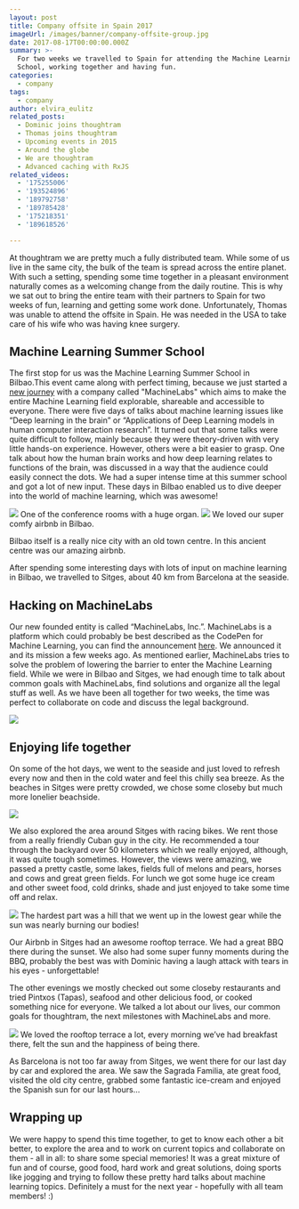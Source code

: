 ```yaml
---
layout: post
title: Company offsite in Spain 2017
imageUrl: /images/banner/company-offsite-group.jpg
date: 2017-08-17T00:00:00.000Z
summary: >-
  For two weeks we travelled to Spain for attending the Machine Learning Summer
  School, working together and having fun.
categories:
  - company
tags:
  - company
author: elvira_eulitz
related_posts:
  - Dominic joins thoughtram
  - Thomas joins thoughtram
  - Upcoming events in 2015
  - Around the globe
  - We are thoughtram
  - Advanced caching with RxJS
related_videos:
  - '175255006'
  - '193524896'
  - '189792758'
  - '189785428'
  - '175218351'
  - '189618526'

---
```


At thoughtram we are pretty much a fully distributed team. While some of us live in the same city, the bulk of the team is spread across the entire planet. With such a setting, spending some time together in a pleasant environment naturally comes as a welcoming change from the daily routine. This is why we sat out to bring the entire team with their partners to Spain for two weeks of fun, learning and getting some work done. Unfortunately, Thomas was unable to attend the offsite in Spain. He was needed in the USA to take care of his wife who was having knee surgery.

## Machine Learning Summer School

The first stop for us was the Machine Learning Summer School in Bilbao.This event came along with perfect timing, because we just started a [new journey](https://blog.machinelabs.ai/2017/05/11/introducing-machinelabs/) with a company called "MachineLabs" which aims to make the entire Machine Learning field explorable, shareable and accessible to everyone. There were five days of talks about machine learning issues like “Deep learning in the brain” or “Applications of Deep Learning models in human computer interaction research”. It turned out that some talks were quite difficult to follow, mainly because they were theory-driven with very little hands-on experience. However, others were a bit easier to grasp. One talk about how the human brain works and how deep learning relates to functions of the brain, was discussed in a way that the audience could easily connect the dots. We had a super intense time at this summer school and got a lot of new input. These days in Bilbao enabled us to dive deeper into the world of machine learning, which was awesome!

<img src="/images/ml_summer_school_auditorium.jpg">
One of the conference rooms with a huge organ.

<img src="/images/bilbao_airbnb.jpg">
We loved our super comfy airbnb in Bilbao.

Bilbao itself is a really nice city with an old town centre. In this ancient centre was our amazing airbnb. 

After spending some interesting days with lots of input on machine learning in Bilbao, we travelled to Sitges, about 40 km from Barcelona at the seaside.


## Hacking on MachineLabs

Our new founded entity is called “MachineLabs, Inc.”. MachineLabs is a platform which could probably be best described as the CodePen for Machine Learning, you can find the announcement [here](https://blog.machinelabs.ai/2017/05/11/introducing-machinelabs/). We announced it and its mission a few weeks ago. As mentioned earlier, MachineLabs tries to solve the problem of lowering the barrier to enter the Machine Learning field. While we were in Bilbao and Sitges, we had enough time to talk about common goals with MachineLabs, find solutions and organize all the legal stuff as well. As we have been all together for two weeks, the time was perfect to collaborate on code and discuss the legal background.

<img src="/images/hacking_in_sitges.jpg">

## Enjoying life together

On some of the hot days, we went to the seaside and just loved to refresh every now and then in the cold water and feel this chilly sea breeze. As the beaches in Sitges were pretty crowded, we chose some closeby but much more lonelier beachside.

<img src="/images/beach_sitges.jpg">

We also explored the area around Sitges with racing bikes. We rent those from a really friendly Cuban guy in the city. He recommended a tour through the backyard over 50 kilometers which we really enjoyed, although, it was quite tough sometimes. However, the views were amazing, we passed a pretty castle, some lakes, fields full of melons and pears, horses and cows and great green fields. For lunch we got some huge ice cream and other sweet food, cold drinks, shade and just enjoyed to take some time off and relax.

<img src="/images/cycling_tour.jpg">
The hardest part was a hill that we went up in the lowest gear while the sun was nearly burning our bodies!

Our Airbnb in Sitges had an awesome rooftop terrace. We had a great BBQ there during the sunset. We also had some super funny moments during the BBQ, probably the best was with Dominic having a laugh attack with tears in his eyes - unforgettable! 

The other evenings we mostly checked out some closeby restaurants and tried Pintxos (Tapas), seafood and other delicious food, or cooked something nice for everyone. We talked a lot about our lives, our common goals for thoughtram, the next milestones with MachineLabs and more. 

<img src="/images/sitges_roof_terrace.jpg">
We loved the rooftop terrace a lot, every morning we’ve had breakfast there, felt the sun and the happiness of being there.

As Barcelona is not too far away from Sitges, we went there for our last day by car and explored the area. We saw the Sagrada Familia, ate great food, visited the old city centre, grabbed some fantastic ice-cream and enjoyed the Spanish sun for our last hours…


## Wrapping up

We were happy to spend this time together, to get to know each other a bit better, to explore the area and to work on current topics and collaborate on them - all in all: to share some special memories! It was a great mixture of fun and of course, good food, hard work and great solutions, doing sports like jogging and trying to follow these pretty hard talks about machine learning topics. Definitely a must for the next year - hopefully with all team members! :)

